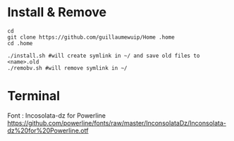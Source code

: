 
# Install & Remove

```
cd
git clone https://github.com/guillaumewuip/Home .home
cd .home

./install.sh #will create symlink in ~/ and save old files to <name>.old
./remobv.sh #will remove symlink in ~/
```

# Terminal

Font : Incosolata-dz for Powerline
https://github.com/powerline/fonts/raw/master/InconsolataDz/Inconsolata-dz%20for%20Powerline.otf

